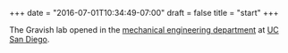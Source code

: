 +++
date = "2016-07-01T10:34:49-07:00"
draft = false
title = "start"
+++

The Gravish lab opened in the [mechanical engineering department](http://maeweb.ucsd.edu/) at [UC San Diego](http://ucsd.edu).  
